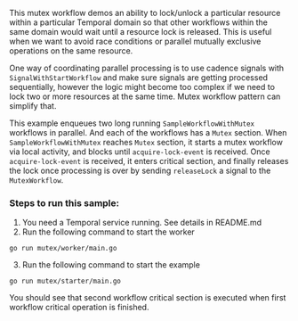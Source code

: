 This mutex workflow demos an ability to lock/unlock a particular resource within a particular Temporal domain
so that other workflows within the same domain would wait until a resource lock is released. This is useful 
when we want to avoid race conditions or parallel mutually exclusive operations on the same resource.

One way of coordinating parallel processing is to use cadence signals with `SignalWithStartWorkflow` and
make sure signals are getting processed sequentially, however the logic might become too complex if we
need to lock two or more resources at the same time. Mutex workflow pattern can simplify that.

This example enqueues two long running `SampleWorkflowWithMutex` workflows in parallel. And each of the workflows has a `Mutex` section. 
When `SampleWorkflowWithMutex` reaches `Mutex` section, it starts a mutex workflow via local activity, and blocks until
`acquire-lock-event` is received. Once `acquire-lock-event` is received, it enters critical section,
and finally releases the lock once processing is over by sending `releaseLock` a signal to the `MutexWorkflow`.


### Steps to run this sample:
1) You need a Temporal service running. See details in README.md
2) Run the following command to start the worker
```
go run mutex/worker/main.go
```
3) Run the following command to start the example
```
go run mutex/starter/main.go
```
  
You should see that second workflow critical section is executed when first workflow
critical operation is finished.
